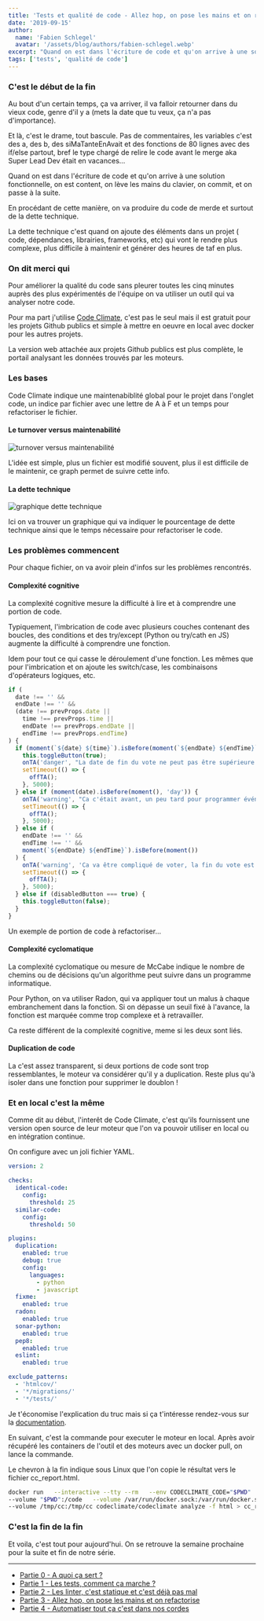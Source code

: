 ```yaml
---
title: 'Tests et qualité de code - Allez hop, on pose les mains et on refactorise'
date: '2019-09-15'
author:
  name: 'Fabien Schlegel'
  avatar: '/assets/blog/authors/fabien-schlegel.webp'
excerpt: "Quand on est dans l'écriture de code et qu'on arrive à une solution fonctionnelle, on passe à la suite. En procédant de cette manière, on va produire de la dette technique."
tags: ['tests', 'qualité de code']
---
```


### C'est le début de la fin

Au bout d'un certain temps, ça va arriver, il va falloir retourner dans du vieux code, genre d'il y a (mets la date que tu veux, ça n'a pas d'importance).

Et là, c'est le drame, tout bascule. Pas de commentaires, les variables c'est des a, des b, des siMaTanteEnAvait et des fonctions de 80 lignes avec des if/else partout, bref le type chargé de relire le code avant le merge aka Super Lead Dev était en vacances...

Quand on est dans l'écriture de code et qu'on arrive à une solution fonctionnelle, on est content, on lève les mains du clavier, on commit, et on passe à la suite.

En procédant de cette manière, on va produire du code de merde et surtout de la dette technique.

La dette technique c'est quand on ajoute des éléments dans un projet ( code, dépendances, librairies, frameworks, etc) qui vont le rendre plus complexe, plus difficile à maintenir et générer des heures de taf en plus.

### On dit merci qui

Pour améliorer la qualité du code sans pleurer toutes les cinq minutes auprès des plus expérimentés de l'équipe on va utiliser un outil qui va analyser notre code.

Pour ma part j'utilise [Code Climate](https://codeclimate.com/quality/), c'est pas le seul mais il est gratuit pour les projets Github publics et simple à mettre en oeuvre en local avec docker pour les autres projets.

La version web attachée aux projets Github publics est plus complète, le portail analysant les données trouvés par les moteurs.

### Les bases

Code Climate indique une maintenabiblité global pour le projet dans l'onglet code, un indice par fichier avec une lettre de A à F et un temps pour refactoriser le fichier.

#### Le turnover versus maintenabilité

![turnover versus maintenabilité](/assets/blog/content-images/tests_ep3_churn_vs_maintenability.png)

L'idée est simple, plus un fichier est modifié souvent, plus il est difficile de le maintenir, ce graph permet de suivre cette info.

#### La dette technique

![graphique dette technique](/assets/blog/content-images/tests_ep3_technical_debt.png)

Ici on va trouver un graphique qui va indiquer le pourcentage de dette technique ainsi que le temps nécessaire pour refactoriser le code.

### Les problèmes commencent

Pour chaque fichier, on va avoir plein d'infos sur les problèmes rencontrés.

#### Complexité cognitive

La complexité cognitive mesure la difficulté à lire et à comprendre une portion de code.

Typiquement, l'imbrication de code avec plusieurs couches contenant des boucles, des conditions et des try/except (Python ou try/cath en JS) augmente la difficulté à comprendre une fonction.

Idem pour tout ce qui casse le déroulement d'une fonction. Les mêmes que pour l'imbrication et on ajoute les switch/case, les combinaisons d'opérateurs logiques, etc.

```javascript
if (
  date !== '' &&
  endDate !== '' &&
  (date !== prevProps.date ||
    time !== prevProps.time ||
    endDate !== prevProps.endDate ||
    endTime !== prevProps.endTime)
) {
  if (moment(`${date} ${time}`).isBefore(moment(`${endDate} ${endTime}`))) {
    this.toggleButton(true);
    onTA('danger', "La date de fin du vote ne peut pas être supérieure à la date de l'événement");
    setTimeout(() => {
      offTA();
    }, 5000);
  } else if (moment(date).isBefore(moment(), 'day')) {
    onTA('warning', "Ca c'était avant, un peu tard pour programmer événement ;-) !");
    setTimeout(() => {
      offTA();
    }, 5000);
  } else if (
    endDate !== '' &&
    endTime !== '' &&
    moment(`${endDate} ${endTime}`).isBefore(moment())
  ) {
    onTA('warning', 'Ca va être compliqué de voter, la fin du vote est passée !');
    setTimeout(() => {
      offTA();
    }, 5000);
  } else if (disabledButton === true) {
    this.toggleButton(false);
  }
}
```

Un exemple de portion de code à refactoriser...

#### Complexité cyclomatique

La complexité cyclomatique ou mesure de McCabe indique le nombre de chemins ou de décisions qu'un algorithme peut suivre dans un programme informatique.

Pour Python, on va utiliser Radon, qui va appliquer tout un malus à chaque embranchement dans la fonction. Si on dépasse un seuil fixé à l'avance, la fonction est marquée comme trop complexe et à retravailler.

Ca reste différent de la complexité cognitive, meme si les deux sont liés.

#### Duplication de code

La c'est assez transparent, si deux portions de code sont trop ressemblantes, le moteur va considérer qu'il y a duplication. Reste plus qu'à isoler dans une fonction pour supprimer le doublon !

### Et en local c'est la même

Comme dit au début, l'interêt de Code Climate, c'est qu'ils fournissent une version open source de leur moteur que l'on va pouvoir utiliser en local ou en intégration continue.

On configure avec un joli fichier YAML.

```yaml
version: 2

checks:
  identical-code:
    config:
      threshold: 25
  similar-code:
    config:
      threshold: 50

plugins:
  duplication:
    enabled: true
    debug: true
    config:
      languages:
        - python
        - javascript
  fixme:
    enabled: true
  radon:
    enabled: true
  sonar-python:
    enabled: true
  pep8:
    enabled: true
  eslint:
    enabled: true

exclude_patterns:
  - 'htmlcov/'
  - '*/migrations/'
  - '*/tests/'
```

Je t'économise l'explication du truc mais si ça t'intéresse rendez-vous sur la [documentation](https://docs.codeclimate.com/docs/advanced-configuration).

En suivant, c'est la commande pour executer le moteur en local. Après avoir récupéré les containers de l'outil et des moteurs avec un docker pull, on lance la commande.

Le chevron à la fin indique sous Linux que l'on copie le résultat vers le fichier cc_report.html.

```bash
docker run   --interactive --tty --rm   --env CODECLIMATE_CODE="$PWD"
--volume "$PWD":/code   --volume /var/run/docker.sock:/var/run/docker.sock
--volume /tmp/cc:/tmp/cc codeclimate/codeclimate analyze -f html > cc_report.html
```

### C'est la fin de la fin

Et voila, c'est tout pour aujourd'hui. On se retrouve la semaine prochaine pour la suite et fin de notre série.

---

- [Partie 0 - A quoi ça sert ?](/tests-quality-ep0)
- [Partie 1 - Les tests, comment ça marche ?](/tests-quality-ep1)
- [Partie 2 - Les linter, c'est statique et c'est déjà pas mal](/tests-quality-ep2)
- [Partie 3 - Allez hop, on pose les mains et on refactorise](/tests-quality-ep3)
- [Partie 4 - Automatiser tout ça c'est dans nos cordes](/tests-quality-ep4)
